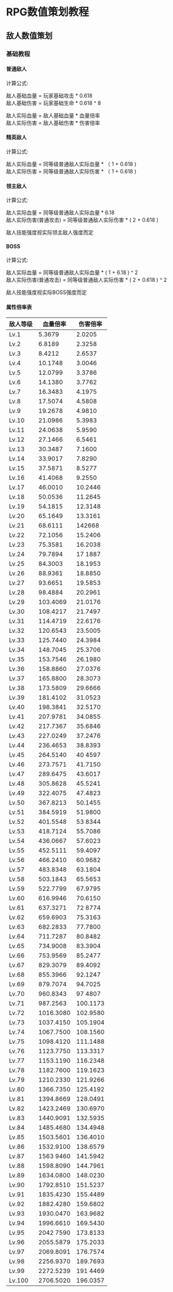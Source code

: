 # RPG数值策划教程
## 敌人数值策划
### 基础教程
#### 普通敌人

计算公式:  

敌人基础血量 = 玩家基础攻击 * 0.618  
敌人基础伤害 = 玩家基础生命 * 0.618 ^ 8

敌人实际血量 = 敌人基础血量 * 血量倍率  
敌人实际伤害 = 敌人基础伤害 * 伤害倍率

#### 精英敌人

计算公式:

敌人实际血量 = 同等级普通敌人实际血量 * （ 1 + 0.618 )  
敌人实际伤害 = 同等级普通敌人实际伤害 * （ 1 + 0.618 )

#### 领主敌人

计算公式:  

敌人实际血量 = 同等级普通敌人实际血量 * 6.18  
敌人实际伤害(普通攻击) = 同等级普通敌人实际伤害 * ( 2 + 0.618 )

敌人技能强度视实际领主敌人强度而定

#### BOSS

计算公式:  

敌人实际血量 = 同等级普通敌人实际血量 * ( 1 + 6.18 ) ^ 2  
敌人实际伤害(普通攻击) = 同等级普通敌人实际伤害 * ( 2 + 0.618 ) ^ 2

敌人技能强度视实际BOSS强度而定

#### 属性倍率表

| 敌人等级   | 血量倍率      | 伤害倍率     |
|--------|-----------|----------|
| Lv.1   | 5.3679    | 2.0205   |
| Lv.2   | 6.8189    | 2.3258   |
| Lv.3   | 8.4212    | 2.6537   |
| Lv.4   | 10.1748   | 3.0046   |
| Lv.5   | 12.0799   | 3.3786   |
| Lv.6   | 14.1380   | 3.7762   |
| Lv.7   | 16.3483   | 4.1975   |
| Lv.8   | 17.5074   | 4.5808   |
| Lv.9   | 19.2678   | 4.9810   |
| Lv.10  | 21.0986   | 5.3983   |
| Lv.11  | 24.0638   | 5.9590   |
| Lv.12  | 27.1466   | 6.5461   |
| Lv.13  | 30.3487   | 7.1600   |
| Lv.14  | 33.9017   | 7.8290   |
| Lv.15  | 37.5871   | 8.5277   |
| Lv.16  | 41.4068   | 9.2550   |
| Lv.17  | 46.0010   | 10.2446  |
| Lv.18  | 50.0536   | 11.2645  |
| Lv.19  | 54.1815   | 12.3148  |
| Lv.20  | 65.1649   | 13.3161  |
| Lv.21  | 68.6111   | 142668   |
| Lv.22  | 72.1056   | 15.2406  |
| Lv.23  | 75.3581   | 16.2038  |
| Lv.24  | 79.7894   | 17 1887  |
| Lv.25  | 84.3003   | 18.1953  |
| Lv.26  | 88.9361   | 18.8850  |
| Lv.27  | 93.6651   | 19.5853  |
| Lv.28  | 98.4884   | 20.2961  |
| Lv.29  | 103.4069  | 21.0176  |
| Lv.30  | 108.4217  | 21.7497  |
| Lv.31  | 114.4719  | 22.6176  |
| Lv.32  | 120.6543  | 23.5005  |
| Lv.33  | 125.7440  | 24.3984  |
| Lv.34  | 148.7045  | 25.3706  |
| Lv.35  | 153.7546  | 26.1980  |
| Lv.36  | 158.8860  | 27.0376  |
| Lv.37  | 165.8800  | 28.3073  |
| Lv.38  | 173.5809  | 29.6666  |
| Lv.39  | 181.4102  | 31.0523  |
| Lv.40  | 198.3841  | 32.5170  |
| Lv.41  | 207.9781  | 34.0855  |
| Lv.42  | 217.7367  | 35.6846  |
| Lv.43  | 227.0249  | 37.2476  |
| Lv.44  | 236.4653  | 38.8393  |
| Lv.45  | 264.5140  | 40 4597  |
| Lv.46  | 273.7571  | 41.7150  |
| Lv.47  | 289.6475  | 43.6017  |
| Lv.48  | 305.8628  | 45.5241  |
| Lv.49  | 322.4075  | 47.4823  |
| Lv.50  | 367.8213  | 50.1455  |
| Lv.51  | 384.5919  | 51.9800  |
| Lv.52  | 401.5548  | 53 8344  |
| Lv.53  | 418.7124  | 55.7086  |
| Lv.54  | 436.0667  | 57.6023  |
| Lv.55  | 452.5111  | 59.4097  |
| Lv.56  | 466.2410  | 60.9682  |
| Lv.57  | 483.8348  | 63.1804  |
| Lv.58  | 503.1843  | 65.5653  |
| Lv.59  | 522.7799  | 67.9795  |
| Lv.60  | 616.9946  | 70.6150  |
| Lv.61  | 637.3271  | 72 8774  |
| Lv.62  | 659.6903  | 75.3163  |
| Lv.63  | 682.2833  | 77.7800  |
| Lv.64  | 711.7287  | 80.8482  |
| Lv.65  | 734.9008  | 83.3904  |
| Lv.66  | 753.9569  | 85.2477  |
| Lv.67  | 829.3079  | 89.4092  |
| Lv.68  | 855.3966  | 92.1247  |
| Lv.69  | 879.7074  | 94.7025  |
| Lv.70  | 960.8343  | 97 4807  |
| Lv.71  | 987.2563  | 100.1173 |
| Lv.72  | 1016.3080 | 102.9580 |
| Lv.73  | 1037.4150 | 105.1904 |
| Lv.74  | 1067.7500 | 108.1560 |
| Lv.75  | 1098.4120 | 111.1488 |
| Lv.76  | 1123.7750 | 113.3317 |
| Lv.77  | 1153.1190 | 116.2348 |
| Lv.78  | 1182.7600 | 119.1623 |
| Lv.79  | 1210.2330 | 121.9266 |
| Lv.80  | 1366.7350 | 125.4192 |
| Lv.81  | 1394.8669 | 128.0491 |
| Lv.82  | 1423.2469 | 130.6970 |
| Lv.83  | 1440.9091 | 132.5935 |
| Lv.84  | 1485.4680 | 134.4948 |
| Lv.85  | 1503.5601 | 136.4010 |
| Lv.86  | 1532.9100 | 138.6579 |
| Lv.87  | 1563 9460 | 141.5942 |
| Lv.88  | 1598.8090 | 144.7961 |
| Lv.89  | 1634.0800 | 148.0230 |
| Lv.90  | 1792.8510 | 151.5237 |
| Lv.91  | 1835.4230 | 155.4489 |
| Lv.92  | 1882.4280 | 159.6802 |
| Lv.93  | 1930.0470 | 163.9682 |
| Lv.94  | 1996.6610 | 169.5430 |
| Lv.95  | 2042 7590 | 173.8133 |
| Lv.96  | 2055.5879 | 175.2033 |
| Lv.97  | 2069.8091 | 176.7574 |
| Lv.98  | 2256.9370 | 189.7693 |
| Lv.99  | 2272.5239 | 191 4469 |
| Lv.100 | 2706.5020 | 196.0357 |